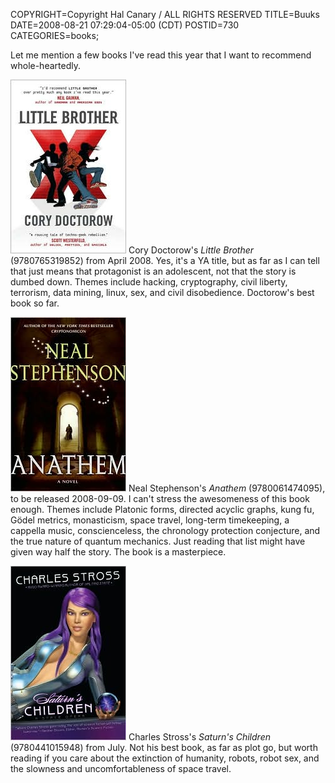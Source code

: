 COPYRIGHT=Copyright Hal Canary / ALL RIGHTS RESERVED
TITLE=Buuks
DATE=2008-08-21 07:29:04-05:00 (CDT)
POSTID=730
CATEGORIES=books;

Let me mention a few books I've read this year that I want to recommend whole-heartedly.

![[cover]](/images/29c1e29e741ba0362868acc17baf2447686162c0.jpg) Cory Doctorow's _Little Brother_ (9780765319852) from April 2008. Yes, it's a YA title, but as far as I can tell that just means that protagonist is an adolescent, not that the story is dumbed down. Themes include hacking, cryptography, civil liberty, terrorism, data mining, linux, sex, and civil disobedience. Doctorow's best book so far.  

![[cover]](/images/798b7e0355c04fcc5040fb92d1c09d933fb1a90b.jpg) Neal Stephenson's _Anathem_ (9780061474095), to be released 2008-09-09. I can't stress the awesomeness of this book enough. Themes include Platonic forms, directed acyclic graphs, kung fu, Gödel metrics, monasticism, space travel, long-term timekeeping, a cappella music, conscienceless, the chronology protection conjecture, and the true nature of quantum mechanics. Just reading that list might have given way half the story. The book is a masterpiece.  

![[cover]](/images/c5b10f5618e3f74329986022a55d6b27ad46d73a.jpg) Charles Stross's _Saturn's Children_ (9780441015948) from July. Not his best book, as far as plot go, but worth reading if you care about the extinction of humanity, robots, robot sex, and the slowness and uncomfortableness of space travel.
